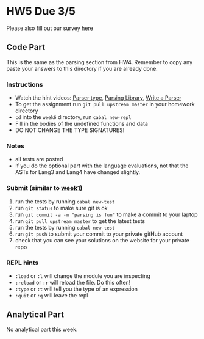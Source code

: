 # HW5 Due 3/5

Please also fill out our survey [here](https://goo.gl/forms/YoIrFKY19dCSDcxg1)


## Code Part
This is the same as the parsing section from HW4. Remember to copy any paste your answers to this directory if you are already done.

### Instructions
* Watch the hint videos: [Parser type](https://youtu.be/CNqEECXPU6c), [Parsing Library](https://youtu.be/XyRLWIQeWmo), [Write a Parser](https://youtu.be/fJ1QPEfmXi8)
* To get the assignment run ```git pull upstream master``` in your homework directory
* `cd` into the `week6` directory, run `cabal new-repl`
* Fill in the bodies of the undefined functions and data
* DO NOT CHANGE THE TYPE SIGNATURES!

### Notes
* all tests are posted
* If you do the optional part with the language evaluations, not that the ASTs for Lang3 and Lang4 have changed slightly.

### Submit (similar to [week1](../week1))
1. run the tests by running ```cabal new-test``` 
1. run ```git status``` to make sure git is ok
1. run ```git commit -a -m "parsing is fun"``` to make a commit to your laptop
1. run ```git pull upstream master``` to get the latest tests
1. run the tests by running ```cabal new-test``` 
1. run ```git push``` to submit your commit to your private gitHub account
1. check that you can see your solutions on the website for your private repo

### REPL hints
* `:load` or `:l` will change the module you are inspecting
* `:reload` or `:r` will reload the file.  Do this often!
* `:type` or `:t` will tell you the type of an expression
* `:quit` or `:q` will leave the repl

## Analytical  Part
No analytical part this week.
